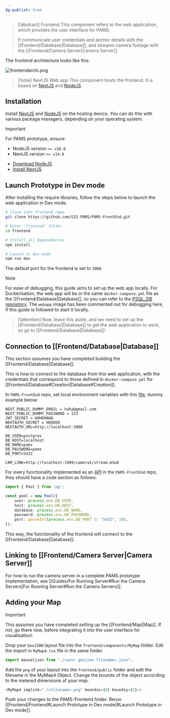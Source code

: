 ```yaml
---
dg-publish: true
---
```

> [!abstract] Frontend
> This component refers to the web application, which provides the user interface for PAMS.
> 
> It communicate user credentials and anchor details with the [[Frontend/Database\|Database]], and streams camera footage with the [[Frontend/Camera Server\|Camera Server]].

The frontend architecture looks like this:

![frontendarchi.png](/img/user/Attachments/frontend-devs/frontendarchi.png)


> [!note] NextJS Web app
> This component hosts the frontend. It is based on [NextJS](https://nextjs.org/) and [NodeJS](https://nodejs.org/en).

## Installation

Install [NextJS](https://nextjs.org/) and [NodeJS](https://nodejs.org/en) on the hosting device. You can do this with various package managers, depending on your operating system.

> [!important]
> For PAMS prototype, ensure:
> - NodeJS version `>= v20.0`
> - NextJS version `>= v14.0`

- [Download NodeJS](https://nodejs.org/en/download/)
- [Install NextJS](https://nextjs.org/docs/getting-started/installation)

## Launch Prototype in Dev mode

After installing the require libraries, follow the steps below to launch the web application in Dev mode.

```bash
# Clone into frontend repo
git clone https://github.com/S32-PAMS/PAMS-FrontEnd.git

# Enter 'frontend' folder
cd frontend

# Install all dependencies
npm install

# Launch in dev mode
npm run dev
```

The default port for the frontend is set to `3000`.

> [!note]
> For ease of debugging, this guide aims to set up the web app locally. For Dockerisation, the web app will be in the same `docker-compose.yml` file as the [[Frontend/Database\|Database]], so you can refer to the [PSQL_DB repository](https://github.com/S32-PAMS/PSQL_DB/blob/main/docker-compose.yml). The `webapp` image has been commented out for debugging here, if this guide is followed to start it locally.

> [!attention]
> Now, leave this aside, and we need to set up the [[Frontend/Database\|Database]] to get the web application to work, so go to [[Frontend/Database\|Database]]!

## Connection to [[Frontend/Database\|Database]]

This section assumes you have completed building the [[Frontend/Database\|Database]].

This is how to connect to the database from this web application, with the credentials that correspond to those defined in `docker-compose.yml` for [[Frontend/Database#Creation\|Database#Creation]].

In `PAMS-FrontEnd` repo, set local environment variables with this [file](https://github.com/S32-PAMS/PAMS-FrontEnd/blob/main/frontend/.env.local), dummy example below:

```localenv
NEXT_PUBLIC_DUMMY_EMAIL = haha@gmail.com
NEXT_PUBLIC_DUMMY_PASSWORD = 123
JWT_SECRET = HOHOHAHA
NEXTAUTH_SECRET = HOOOOO
NEXTAUTH_URL=http://localhost:3000

DB_USER=postgres
DB_HOST=localhost
DB_NAME=pams
DB_PASSWORD=pams
DB_PORT=5432

CAM_LINK=http://localhost:1989/camera1/stream.m3u8
```

For every functionality implemented as an [API](https://github.com/S32-PAMS/PAMS-FrontEnd/tree/main/frontend/pages/api) in the `PAMS-FrontEnd` repo, they should have a code section as follows:

```ts
import { Pool } from 'pg';

const pool = new Pool({
    user: process.env.DB_USER,
    host: process.env.DB_HOST,
    database: process.env.DB_NAME,
    password: process.env.DB_PASSWORD,
    port: parseInt(process.env.DB_PORT || "5432", 10),
});
```

This way, the functionality of the frontend will connect to the [[Frontend/Database\|Database]].

## Linking to [[Frontend/Camera Server\|Camera Server]]

For how to run the camera server in a complete PAMS prototype implementation, see [[Guides/For Running Server#Run the Camera Servers\|For Running Server#Run the Camera Servers]].

## Adding your Map

> [!important]
> This assumes you have completed setting up the [[Frontend/Map\|Map]]. If not, go there now, before integrating it into the user interface for visualisation!

Drop your `GeoJSON` layout file into the `frontend/components/MyMap` folder. Edit the import in `MyMap4.tsx` file in the same folder.

```typescript
import manualjson from "./<your geojson filename>.json";
```

Add the `png` of your layout into the `frontend/public` folder and edit the filename in the MyMap4 Object. Change the bounds of the object according to the metered dimensions of your map.

```typescript
<MyMap4 imglink=".\<filename>.png" boundsx={0} boundsy={3}/>
```

Push your changes to the PAMS-Frontend folder. Rerun [[Frontend/Frontend#Launch Prototype in Dev mode\|#Launch Prototype in Dev mode]].